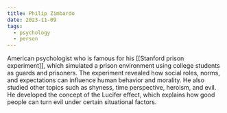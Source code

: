 ```yaml
---
title: Philip Zimbardo
date: 2023-11-09
tags:
  - psychology
  - person
---
```

American psychologist who is famous for his [[Stanford prison experiment]], which simulated a prison environment using college students as guards and prisoners. The experiment revealed how social roles, norms, and expectations can influence human behavior and morality. He also studied other topics such as shyness, time perspective, heroism, and evil. He developed the concept of the Lucifer effect, which explains how good people can turn evil under certain situational factors.